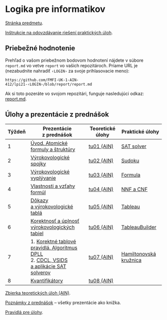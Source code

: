 Logika pre informatikov
========================

[Stránka predmetu](https://dai.fmph.uniba.sk/w/Course:Mathematics_4/sk).

[Inštrukcie na odovzdávanie riešení praktických úloh](docs/odovzdavanie.md).

Priebežné hodnotenie
--------------------

Prehľad o vašom priebežnom bodovom hodnotení nájdete v súbore `report.md`
vo vetve `report` vo vašich repozitároch. Priame URL je (nezabudnite
nahradiť `‹LOGIN›` za svoje prihlasovacie meno):

    https://github.com/FMFI-UK-1-AIN-412/lpi21-‹LOGIN›/blob/report/report.md

Ak si toto pozeráte vo svojom repozitári, funguje nasledujúci odkaz:
[report.md](../../blob/report/report.md).

Úlohy a prezentácie z prednášok
-------------------------------

| Týždeň | Prezentácie z prednášok | Teoretické úlohy | Praktické úlohy |
|--------|-----------|------------------|-----------------|
| 1 | [Úvod. Atomické formuly a štruktúry](https://fmfi-uk-1-ain-412.github.io/lpi/prednasky/pr01.pdf) | [tu01 (AIN)](https://fmfi-uk-1-ain-412.github.io/lpi/teoreticke-ain/tu01.pdf) | [SAT solver](prakticke/pu01) |
| 2 | [Výrokovologické spojky](https://fmfi-uk-1-ain-412.github.io/lpi/prednasky/pr02.pdf) | [tu02 (AIN)](https://fmfi-uk-1-ain-412.github.io/lpi/teoreticke-ain/tu02.pdf) | [Sudoku](prakticke/pu02) |
| 3 | [Výrokovologické vyplývanie](https://fmfi-uk-1-ain-412.github.io/lpi/prednasky/pr03.pdf) | [tu03 (AIN)](https://fmfi-uk-1-ain-412.github.io/lpi/teoreticke-ain/tu03.pdf) | [Formula](prakticke/pu03) |
| 4 | [Vlastnosti a vzťahy formúl](https://fmfi-uk-1-ain-412.github.io/lpi/prednasky/pr04.pdf) | [tu04 (AIN)](https://fmfi-uk-1-ain-412.github.io/lpi/teoreticke-ain/tu04.pdf) | [NNF a CNF](prakticke/pu04) |
| 5 | [Dôkazy a výrokovologické tablá](https://fmfi-uk-1-ain-412.github.io/lpi/prednasky/pr05.pdf) | [tu05 (AIN)](https://fmfi-uk-1-ain-412.github.io/lpi/teoreticke-ain/tu05.pdf) | [Tableau](prakticke/pu05) |
| 6 | [Korektnosť a úplnosť výrokovologických tabiel](https://fmfi-uk-1-ain-412.github.io/lpi/prednasky/pr06.pdf) | [tu06 (AIN)](https://fmfi-uk-1-ain-412.github.io/lpi/teoreticke-ain/tu06.pdf) | [TableauBuilder](prakticke/pu06) |
| 7 | 1. [Korektné tablové pravidlá. Algoritmus DPLL](https://fmfi-uk-1-ain-412.github.io/lpi/prednasky/pr07.1.pdf)<br>2. [CDCL, VSIDS a aplikácie SAT solverov](https://fmfi-uk-1-ain-412.github.io/lpi/prednasky/pr07.2.pdf) | [tu07 (AIN)](https://fmfi-uk-1-ain-412.github.io/lpi/teoreticke-ain/tu07.pdf) | [Hamiltonovská kružnica](prakticke/pu07) |
| 8 | [Kvantifikátory](https://fmfi-uk-1-ain-412.github.io/lpi/prednasky/pr08.pdf) | [tu08 (AIN)](https://fmfi-uk-1-ain-412.github.io/lpi/teoreticke-ain/tu08.pdf) | |

[Zbierka teoretických úloh (AIN)](https://fmfi-uk-1-ain-412.github.io/lpi/teoreticke-ain/zbierka.pdf).

[Poznámky z prednášok](https://fmfi-uk-1-ain-412.github.io/lpi/prednasky/poznamky-z-prednasok.pdf) – všetky prezentácie ako knižka.

[Pravidlá pre úlohy](http://dai.fmph.uniba.sk/w/Course:Mathematics_4/sk#pravidla-uloh).

